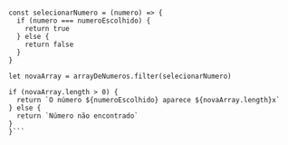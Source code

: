 ```function contaOcorrencias(arrayDeNumeros, numeroEscolhido) {

const selecionarNumero = (numero) => {
  if (numero === numeroEscolhido) {
    return true
  } else {
    return false
  }
}

let novaArray = arrayDeNumeros.filter(selecionarNumero)

if (novaArray.length > 0) {
  return `O número ${numeroEscolhido} aparece ${novaArray.length}x`
} else {
  return `Número não encontrado`
}
}```